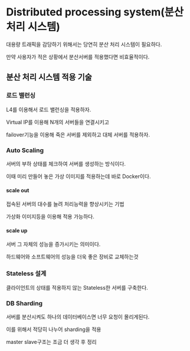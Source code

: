 # Distributed processing system(분산 처리 시스템)
대용량 트래픽을 감당하기 위해서는 당연히 분산 처리 시스템이 필요하다.

만약 사용자가 적은 상황에서 분산서버를 적용했다면 비효율적이다.

## 분산 처리 시스템 적용 기술

### 로드 밸런싱
L4를 이용해서 로드 밸런싱을 적용하자.

Virtual IP를 이용해 N개의 서버들을 연결시키고 

failover기능을 이용해 죽은 서버를 제외하고 대체 서버를 적용하자.

### Auto Scaling
서버의 부하 상태를 체크하여 서버를 생성하는 방식이다.

이때 미리 만들어 놓은 가상 이미지를 적용하는데 바로 Docker이다.

#### scale out
접속된 서버의 대수를 늘려 처리능력을 향상시키는 기법

가상화 이미지등을 이용해 적용 가능하다.

#### scale up
서버 그 자체의 성능을 증가시키는 의미이다.

하드웨어와 소프트웨어의 성능을 더욱 좋은 장비로 교체하는것

### Stateless 설계
클라이언트의 상태를 적용하지 않는 Stateless한 서버를 구축한다.

### DB Sharding
서버를 분산시켜도 하나의 데이터베이스면 너무 요청이 몰리게된다.

이를 위해서 적당히 나누어 sharding을 적용

master slave구조는 조금 더 생각 후 정리 